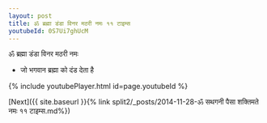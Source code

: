 ```yaml
---
layout: post
title: ॐ ब्रह्मा डंडा विनर मठरी नमः ११ टाइम्स
youtubeId: 0S7Ui7ghUcM
---
```

 
 
 ॐ ब्रह्मा डंडा विनर मठरी नमः  
 
 - जो भगवान ब्रह्मा को दंड देता है 
 
  
 
  
 
 
 
 
 
 


{% include youtubePlayer.html id=page.youtubeId %}
 
[Next]({{ site.baseurl }}{% link  split2/_posts/2014-11-28-ॐ सथगनी पैसा शक्तिमते नमः ११ टाइम्स.md%})
 
